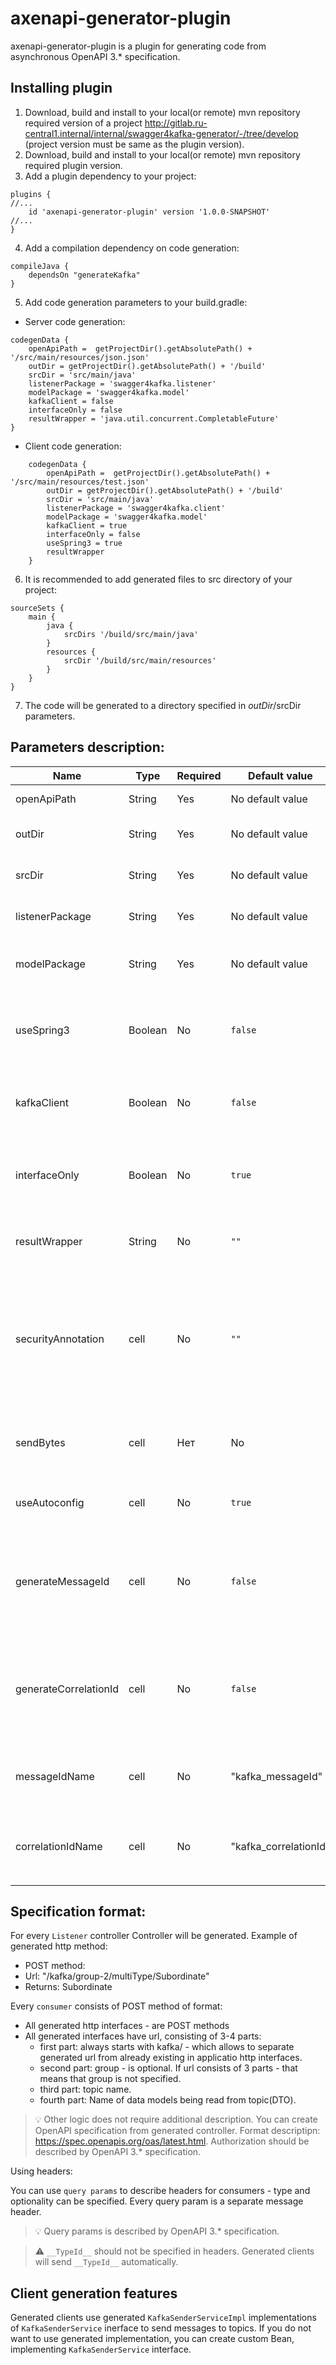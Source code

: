 # axenapi-generator-plugin

axenapi-generator-plugin is a plugin for generating code from asynchronous OpenAPI 3.* specification.
## Installing plugin
1. Download, build and install to your local(or remote) mvn repository required version of a project http://gitlab.ru-central1.internal/internal/swagger4kafka-generator/-/tree/develop (project version must be same as the plugin version).
2. Download, build and install to your local(or remote) mvn repository required plugin version.
3. Add a plugin dependency to your project:
```
plugins {
//...
    id 'axenapi-generator-plugin' version '1.0.0-SNAPSHOT'
//...
}
```
4. Add a compilation dependency on code generation:
```
compileJava {
    dependsOn "generateKafka"
}
```
5. Add code generation parameters to your build.gradle:
- Server code generation:
```
codegenData {
    openApiPath =  getProjectDir().getAbsolutePath() + '/src/main/resources/json.json'
    outDir = getProjectDir().getAbsolutePath() + '/build'
    srcDir = 'src/main/java'
    listenerPackage = 'swagger4kafka.listener'
    modelPackage = 'swagger4kafka.model'
    kafkaClient = false
    interfaceOnly = false
    resultWrapper = 'java.util.concurrent.CompletableFuture'
}
```
- Client code generation:

```
    codegenData {
        openApiPath =  getProjectDir().getAbsolutePath() + '/src/main/resources/test.json'
        outDir = getProjectDir().getAbsolutePath() + '/build'
        srcDir = 'src/main/java'
        listenerPackage = 'swagger4kafka.client'
        modelPackage = 'swagger4kafka.model'
        kafkaClient = true
        interfaceOnly = false
        useSpring3 = true
        resultWrapper
    }
```
6. It is recommended to add generated files to src directory of your project:
```
sourceSets {
    main {
        java {
            srcDirs '/build/src/main/java'
        }
        resources {
            srcDir '/build/src/main/resources'
        }
    }
}
```
7. The code will be generated to a directory specified in $outDir/$srcDir parameters.

## Parameters description:

| Name| Type| Required| Default value | Description
| ------ | ------ | ------ | ------ | ------ |
| openApiPath | String | Yes | No default value | Path to OpenAPI 3.* specification.
| outDir | String | Yes | No default value | Directory, where generated code will be stored.
| srcDir | String | Yes | No default value | Path to src directory. Recommended value is `"src/main/java"`.
| listenerPackage | String | Yes | No default value | Package, in which client/listeners will be generated.
| modelPackage | String | Yes | No default value | Package, in wich models will be generated (Data Transfer Object).
| useSpring3 | Boolean | No | `false` | If `true`, then code will be generated for springboot 3.1. If `false`, then code will be generated for spring boot 2.7.
| kafkaClient | Boolean | No | `false` | If `true`, client code(producer) will be generated, if `false` - server code(consumer).
| interfaceOnly | Boolean | No | `true` | Affects only client generation. If `true` - Kafka consumer implemenation classes will be generated, if `false` - only iterfaces.
| resultWrapper | String | No | `""` | Class, in which return value will be wrapped. Full path to that class must be specified.
| securityAnnotation | cell | No | `""` | Annotation class which will be used in consumer code generation if consumer authorization is implemented. If this parameter is not specified, security annotations will not be generated.
| sendBytes | cell | Нет | No | If `true`, then headers with types mapped by header names will not be used. If `false`, then types will be mapped.
| useAutoconfig | cell | No | `true` | If `true`, then autoconfiguation files will be generated alongside clients.
| generateMessageId | cell | No | `false` | If `true`, then generated clients will use header `kafka_messageId`(or other name specified in `messageIdName` parameter) by default. Header value will be random UUID.
| generateCorrelationId | cell | No | `false` | If `true`, then generated clients will use header `kafka_correlationId` (or other name specified in `correlationIdName` parameter) by default. Header value will be random UUID.
| messageIdName | cell | No | "kafka_messageId" | Name of the header, in which `messageId` value will be stored(If `generateMessageId = true`)
| correlationIdName | cell | No | "kafka_correlationId" | Name of the header header, in which `correlationId` value will be stored(If `generateCorrelationId = true`)

## Specification format:
For every `Listener` controller <ListenerClassName>Controller will be generated.
Example of generated http method:

* POST method:
* Url: "/kafka/group-2/multiType/Subordinate"
* Returns: Subordinate

Every `consumer` consists of POST method of format:

* All generated http interfaces - are POST methods
* All generated interfaces have url, consisting of 3-4 parts:
    * first part: always starts with kafka/ - which allows to separate generated url from already existing in applicatio http interfaces.
    * second part: group - is optional. If url consists of 3 parts - that means that group is not specified.
    * third part: topic name.
    * fourth part: Name of data models being read from topic(DTO).

> 💡 Other logic does not require additional description. You can create OpenAPI specification from generated controller. Format descriptipn: https://spec.openapis.org/oas/latest.html. Authorization should be described by OpenAPI 3.* specification.

Using headers:

You can use `query params` to describe headers for consumers  - type and optionality can be specified. Every query param is a separate message header.

> :bulb: Query params is described by OpenAPI 3.* specification.

> :warning: `__TypeId__` should not be specified in headers. Generated clients will send `__TypeId__` automatically.

## Client generation features

Generated clients use generated `KafkaSenderServiceImpl` implementations of `KafkaSenderService` inerface to send messages to topics. If you do not want to use generated implementation, you can create custom Bean, implementing `KafkaSenderService` interface.